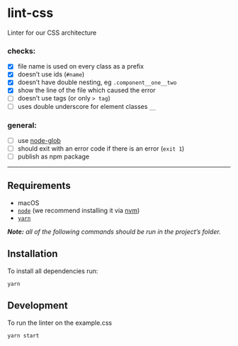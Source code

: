 # lint-css

Linter for our CSS architecture

### checks:

- [x] file name is used on every class as a prefix
- [x] doesn’t use ids (`#name`)
- [x] doesn’t have double nesting, eg `.component__one__two`
- [x] show the line of the file which caused the error
- [ ] doesn’t use tags (or only `> tag`)
- [ ] uses double underscore for element classes `__`

### general:

- [ ] use [node-glob](https://github.com/isaacs/node-glob)
- [ ] should exit with an error code if there is an error (`exit 1`)
- [ ] publish as npm package

---

## Requirements

- macOS
- [`node`](https://nodejs.org/en/) (we recommend installing it via [nvm](https://github.com/creationix/nvm))
- [`yarn`](https://yarnpkg.com)

**_Note:_** _all of the following commands should be run in the project’s folder._

## Installation

To install all dependencies run:

```
yarn
```

## Development

To run the linter on the example.css

```
yarn start
```
